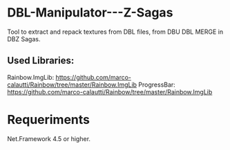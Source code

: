 # DBL-Manipulator---Z-Sagas
Tool to extract and repack textures from DBL files, from DBU DBL MERGE in DBZ Sagas.

## Used Libraries:
Rainbow.ImgLib: https://github.com/marco-calautti/Rainbow/tree/master/Rainbow.ImgLib
ProgressBar: https://github.com/marco-calautti/Rainbow/tree/master/Rainbow.ImgLib

# Requeriments
Net.Framework 4.5 or higher.
